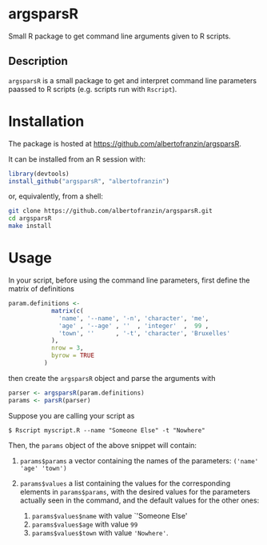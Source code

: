 argsparsR
=========

Small R package to get command line arguments given to R scripts.

Description
-----------

`argsparsR` is a small package to get and interpret command line parameters
paassed to R scripts (e.g. scripts run with `Rscript`). 

# Installation
The package is hosted at https://github.com/albertofranzin/argsparsR.

It can be installed from an R session with:
```r
library(devtools)
install_github("argsparsR", "albertofranzin")
```
or, equivalently, from a shell:
```bash
git clone https://github.com/albertofranzin/argsparsR.git
cd argsparsR
make install
```

# Usage
In your script, before using the command line parameters, first define the
matrix of definitions
```r
param.definitions <-
            matrix(c(
              'name', '--name', '-n', 'character', 'me',
              'age' , '--age' , ''  , 'integer'  ,  99 ,
              'town', ''      , '-t', 'character', 'Bruxelles'
            ),
            nrow = 3,
            byrow = TRUE
          )
```
then create the `argsparsR` object and parse the arguments with
```r
parser <- argsparsR(param.definitions)
params <- parsR(parser)
```

Suppose you are calling your script as
```
$ Rscript myscript.R --name "Someone Else" -t "Nowhere"
```

Then, the `params` object of the above snippet will contain:

1. `params$params` a vector containing the names of the parameters:
    `('name' 'age' 'town')`

2. `params$values` a list containing the values for the corresponding elements
    in `params$params`, with the desired values for the parameters actually
    seen in the command, and the default values for the other ones:
    1. `params$values$name` with value `'Someone Else'
    2. `params$values$age` with value `99`
    3. `params$values$town` with value `'Nowhere'`.
